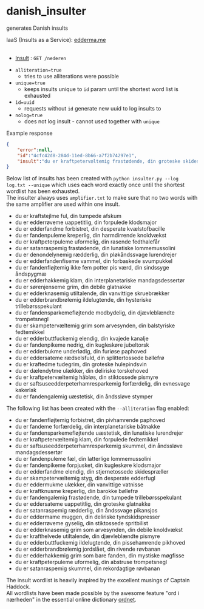 # danish_insulter
generates Danish insults

IaaS (Insults as a Service): [edderma.me](https://edderma.me)
<br><br>

* [Insult](https://edderma.me/nederen) : `GET /nederen`
- `alliteration=true`
    - tries to use alliterations were possible
- `unique=true`
    - keeps insults unique to `id` param until the shortest word list is exhausted
- `id=uuid`
    - requests without `id` generate new uuid to log insults to
- `nolog=true`
    - does not log insult - cannot used together with `unique`


Example response
```json
{
    "error":null,
    "id":"4cfc42d8-284d-11ed-8b66-a7f2b74297e1",
    "insult":"du er kraftpetervæltemig frastødende, din groteske skidespræller"
}
```


Below list of insults has been created with `python insulter.py --log log.txt --unique` which uses each word exactly once until the shortest wordlist has been exhausted.<br>
The insulter always uses `amplifier.txt` to make sure that no two words with the same amplifier are used within one insult.

- du er kraftstejlme ful, din tumpede afskum
- du er edderrøveme uappetitlig, din forpulede klodsmajor
- du er edderfandme forbistret, din desperate kvælstofbacille
- du er fandenpuleme kreperlig, din harmdirrende knoldvækst
- du er kraftpeterpuleme uformelig, din rasende fedthalefår
- du er satanraspemig frastødende, din lunatiske lommemussolini
- du er denondelynemig rædderlig, din pløkåndssvage lurendrejer
- du er edderfandenfiseme vammel, din forbaskede svumpukkel
- du er fandenfløjtemig ikke fem potter pis værd, din sindssyge åndspygmæ
- du er edderhakkemig klam, din interplanetariske mandagsdessertør
- du er sørenjenseme grim, din debile glatnakke
- du er edderknasemig utiltalende, din vanvittige skruebrækker
- du er edderbrandbrølemig ildelugtende, din hysteriske trillebørsspekulant
- du er fandensparkemefløjtende modbydelig, din djævleblændte trompetsnegl
- du er skampetervæltemig grim som arvesynden, din balstyriske fedtemikkel
- du er edderbuttfuckemig elendig, din kvajede kanalje
- du er fandenpikeme nedrig, din kugleskøre jubeltorsk
- du er edderbukme underlødig, din furiøse paphoved
- du er eddersateme rædselsfuld, din splittertossede bøllefrø
- du er kraftedme tudegrim, din groteske hulepindsvin
- du er dælendytme ulækker, din deliriske torskehoved
- du er kraftpetervæltemig håbløs, din stiktossede pismyre
- du er saftsuseedderpeterhamresparkemig forfærdelig, din evnesvage kakerlak
- du er fandengalemig uæstetisk, din åndssløve stymper

The following list has been created with the `--alliteration` flag enabled:

- du er fandenfløjtemig forbistret, din pivhamrende paphoved
- du er fandeme forfærdelig, din interplanetariske båtnakke
- du er fandensparkemefløjtende uæstetisk, din lunatiske lurendrejer
- du er kraftpetervæltemig klam, din forpulede fedtemikkel
- du er saftsuseedderpeterhamresparkemig skummel, din åndssløve mandagsdessertør
- du er fandenpuleme fæl, din latterlige lommemussolini
- du er fandenpikeme forpjusket, din kugleskøre klodsmajor
- du er edderfandme elendig, din stjernetossede skidespræller
- du er skampetervæltemig styg, din desperate edderfugl
- du er eddermukme ulækker, din vanvittige vatnisse
- du er kraftknusme kreperlig, din barokke bøllefrø
- du er fandengalemig frastødende, din tumpede trillebørsspekulant
- du er eddersateme uappetitlig, din groteske glatnakke
- du er satanraspemig rædderlig, din åndssvage pikansjos
- du er eddermame muggen, din deliriske tyndskidspresser
- du er edderrøveme gyselig, din stiktossede spritbilist
- du er edderknasemig grim som arvesynden, din debile knoldvækst
- du er krafthelvede utiltalende, din djævleblændte pismyre
- du er edderbuttfuckemig ildelugtende, din pissehamrende pikhoved
- du er edderbrandbrølemig jordslået, din rivende røvbanan
- du er edderhakkemig grim som bare fanden, din mystiske møgfisse
- du er kraftpeterpuleme uformelig, din abstruse trompetsnegl
- du er satanraspemig skummel, din rekordagtige røvbanan


The insult wordlist is heavily inspired by the excellent musings of Captain Haddock.<br>
All wordlists have been made possible by the awesome feature "ord i nærheden" in the essential online dictionary [ordnet](https://ordnet.dk/).
